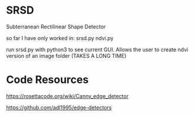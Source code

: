 # SRSD
Subterranean Rectilinear Shape Detector

so far I have only worked in:
srsd.py
ndvi.py

run srsd.py with python3 to see current GUI. Allows the user to create ndvi version of an image folder (TAKES A LONG TIME)


# Code Resources
https://rosettacode.org/wiki/Canny_edge_detector

https://github.com/adl1995/edge-detectors
